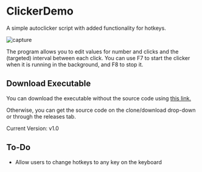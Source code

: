 # ClickerDemo

A simple autoclicker script with added functionality for hotkeys.

![capture](https://user-images.githubusercontent.com/32719081/53854009-d5229080-3f95-11e9-8e0f-7b16a8ec126c.PNG)

The program allows you to edit values for number and clicks and the (targeted) interval between each click. You can use F7 to start the clicker when it is running in the background, and F8 to stop it. 

## Download Executable

You can download the executable without the source code using [this link.](https://drive.google.com/file/d/1PVwGVkrQjZPGdzOxgfVZffhfMwv4ibES/view?usp=sharing)

Otherwise, you can get the source code on the clone/download drop-down or through the releases tab.

Current Version: v1.0

## To-Do

- Allow users to change hotkeys to any key on the keyboard
